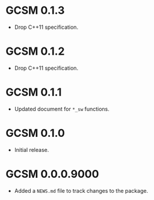 # GCSM 0.1.3

* Drop C++11 specification.

# GCSM 0.1.2

* Drop C++11 specification.

# GCSM 0.1.1

* Updated document for `*_sw` functions.

# GCSM 0.1.0

* Initial release.

# GCSM 0.0.0.9000

* Added a `NEWS.md` file to track changes to the package.
